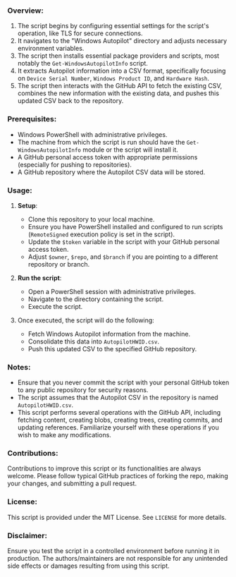 ### Overview:

1. The script begins by configuring essential settings for the script's operation, like TLS for secure connections.
2. It navigates to the "Windows Autopilot" directory and adjusts necessary environment variables.
3. The script then installs essential package providers and scripts, most notably the `Get-WindowsAutopilotInfo` script.
4. It extracts Autopilot information into a CSV format, specifically focusing on `Device Serial Number`, `Windows Product ID`, and `Hardware Hash`.
5. The script then interacts with the GitHub API to fetch the existing CSV, combines the new information with the existing data, and pushes this updated CSV back to the repository.

### Prerequisites:

- Windows PowerShell with administrative privileges.
- The machine from which the script is run should have the `Get-WindowsAutopilotInfo` module or the script will install it.
- A GitHub personal access token with appropriate permissions (especially for pushing to repositories).
- A GitHub repository where the Autopilot CSV data will be stored.

### Usage:

1. **Setup**:
   - Clone this repository to your local machine.
   - Ensure you have PowerShell installed and configured to run scripts (`RemoteSigned` execution policy is set in the script).
   - Update the `$token` variable in the script with your GitHub personal access token.
   - Adjust `$owner`, `$repo`, and `$branch` if you are pointing to a different repository or branch.

2. **Run the script**:
   - Open a PowerShell session with administrative privileges.
   - Navigate to the directory containing the script.
   - Execute the script.

3. Once executed, the script will do the following:
   - Fetch Windows Autopilot information from the machine.
   - Consolidate this data into `AutopilotHWID.csv`.
   - Push this updated CSV to the specified GitHub repository.

### Notes:

- Ensure that you never commit the script with your personal GitHub token to any public repository for security reasons.
- The script assumes that the Autopilot CSV in the repository is named `AutopilotHWID.csv`.
- This script performs several operations with the GitHub API, including fetching content, creating blobs, creating trees, creating commits, and updating references. Familiarize yourself with these operations if you wish to make any modifications.

### Contributions:

Contributions to improve this script or its functionalities are always welcome. Please follow typical GitHub practices of forking the repo, making your changes, and submitting a pull request.

### License:

This script is provided under the MIT License. See `LICENSE` for more details. 

### Disclaimer:

Ensure you test the script in a controlled environment before running it in production. The authors/maintainers are not responsible for any unintended side effects or damages resulting from using this script.
